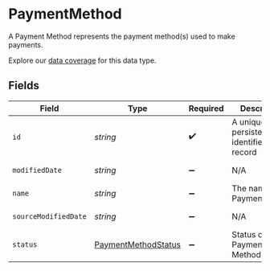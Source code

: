 # PaymentMethod

A Payment Method represents the payment method(s) used to make payments.

Explore our [data coverage](https://knowledge.codat.io/supported-features/commerce?view=tab-by-data-type&dataType=commerce-paymentMethods) for this data type.


## Fields

| Field                                                             | Type                                                              | Required                                                          | Description                                                       | Example                                                           |
| ----------------------------------------------------------------- | ----------------------------------------------------------------- | ----------------------------------------------------------------- | ----------------------------------------------------------------- | ----------------------------------------------------------------- |
| `id`                                                              | *string*                                                          | :heavy_check_mark:                                                | A unique, persistent identifier for this record                   | 13d946f0-c5d5-42bc-b092-97ece17923ab                              |
| `modifiedDate`                                                    | *string*                                                          | :heavy_minus_sign:                                                | N/A                                                               | 2022-10-23T00:00:00.000Z                                          |
| `name`                                                            | *string*                                                          | :heavy_minus_sign:                                                | The name of the PaymentMethod                                     | Alipay                                                            |
| `sourceModifiedDate`                                              | *string*                                                          | :heavy_minus_sign:                                                | N/A                                                               | 2022-10-23T00:00:00.000Z                                          |
| `status`                                                          | [PaymentMethodStatus](../../models/shared/paymentmethodstatus.md) | :heavy_minus_sign:                                                | Status of the Payment Method                                      | Active                                                            |